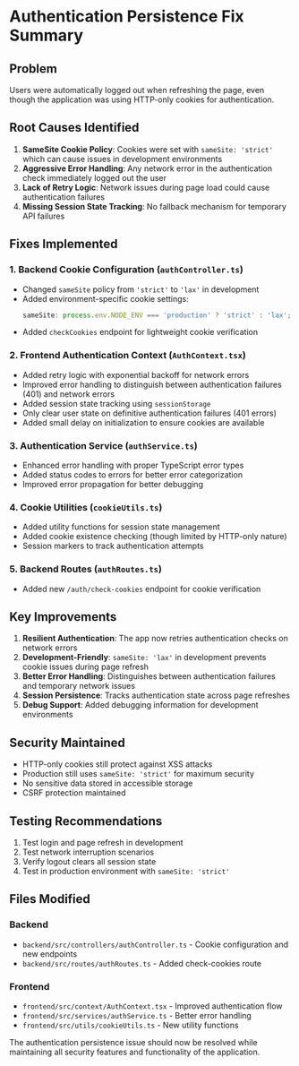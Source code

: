 # Authentication Persistence Fix Summary

## Problem

Users were automatically logged out when refreshing the page, even though the application was using HTTP-only cookies for authentication.

## Root Causes Identified

1. **SameSite Cookie Policy**: Cookies were set with `sameSite: 'strict'` which can cause issues in development environments
2. **Aggressive Error Handling**: Any network error in the authentication check immediately logged out the user
3. **Lack of Retry Logic**: Network issues during page load could cause authentication failures
4. **Missing Session State Tracking**: No fallback mechanism for temporary API failures

## Fixes Implemented

### 1. Backend Cookie Configuration (`authController.ts`)

- Changed `sameSite` policy from `'strict'` to `'lax'` in development
- Added environment-specific cookie settings:
  ```typescript
  sameSite: process.env.NODE_ENV === 'production' ? 'strict' : 'lax';
  ```
- Added `checkCookies` endpoint for lightweight cookie verification

### 2. Frontend Authentication Context (`AuthContext.tsx`)

- Added retry logic with exponential backoff for network errors
- Improved error handling to distinguish between authentication failures (401) and network errors
- Added session state tracking using `sessionStorage`
- Only clear user state on definitive authentication failures (401 errors)
- Added small delay on initialization to ensure cookies are available

### 3. Authentication Service (`authService.ts`)

- Enhanced error handling with proper TypeScript error types
- Added status codes to errors for better error categorization
- Improved error propagation for better debugging

### 4. Cookie Utilities (`cookieUtils.ts`)

- Added utility functions for session state management
- Added cookie existence checking (though limited by HTTP-only nature)
- Session markers to track authentication attempts

### 5. Backend Routes (`authRoutes.ts`)

- Added new `/auth/check-cookies` endpoint for cookie verification

## Key Improvements

1. **Resilient Authentication**: The app now retries authentication checks on network errors
2. **Development-Friendly**: `sameSite: 'lax'` in development prevents cookie issues during page refresh
3. **Better Error Handling**: Distinguishes between authentication failures and temporary network issues
4. **Session Persistence**: Tracks authentication state across page refreshes
5. **Debug Support**: Added debugging information for development environments

## Security Maintained

- HTTP-only cookies still protect against XSS attacks
- Production still uses `sameSite: 'strict'` for maximum security
- No sensitive data stored in accessible storage
- CSRF protection maintained

## Testing Recommendations

1. Test login and page refresh in development
2. Test network interruption scenarios
3. Verify logout clears all session state
4. Test in production environment with `sameSite: 'strict'`

## Files Modified

### Backend

- `backend/src/controllers/authController.ts` - Cookie configuration and new endpoints
- `backend/src/routes/authRoutes.ts` - Added check-cookies route

### Frontend

- `frontend/src/context/AuthContext.tsx` - Improved authentication flow
- `frontend/src/services/authService.ts` - Better error handling
- `frontend/src/utils/cookieUtils.ts` - New utility functions

The authentication persistence issue should now be resolved while maintaining all security features and functionality of the application.
